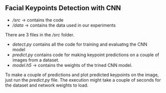 ## Facial Keypoints Detection with CNN

- */src* -> contains the code
- */data* -> contains the data used in our experiments

There are 3 files in the */src* folder.

- *detect.py* contains all the code for training and evaluatng the CNN model
- *predict.py* contains code for making keypoint predictions on a couple of images from a dataset.
- *model.h5* -> contains the weights of the trined CNN model.

To make a couple of predictions and plot predicted keypoints on the image, just run the *predict.py* file.
The execution might take a couple of seconds for the dataset and network weights to load.
